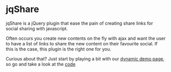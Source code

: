 jqShare
=======

jqShare is a jQuery plugin that ease the pain of creating share links for social sharing with javascript.


Often occurs you create new contents on the fly with ajax and want the user to have a list of links
to share the new content on their favourite social. If this is the case, this plugin is the right one for you.

Curious about that? Just start by playing a bit with our [dynamic demo page](http://jsbin.com/apasow/11),
so go and take a look at the [code](http://jsbin.com/apasow/11/edit)